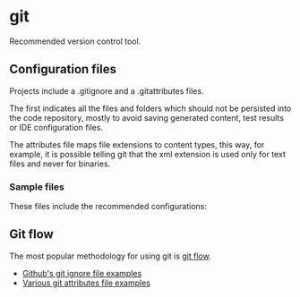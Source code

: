 # git

Recommended version control tool.

## Configuration files

Projects include a .gitignore and a .gitattributes files.

The first indicates all the files and folders which should not be persisted into the code repository, mostly to avoid saving generated content, test results or IDE configuration files.

The attributes file maps file extensions to content types, this way, for example, it is possible telling git that the xml extension is used only for text files and never for binaries.

### Sample files

These files include the recommended configurations:

## Git flow

The most popular methodology for using git is [git flow][git_flow].

* [Github's git ignore file examples][gitignore_github]
* [Various git attributes file examples][gitattributes_github]

[git_flow]: http://nvie.com/posts/a-successful-git-branching-model/
[gitattributes_github]: https://github.com/alexkaratarakis/gitattributes
[gitignore_github]: https://github.com/github/gitignore
